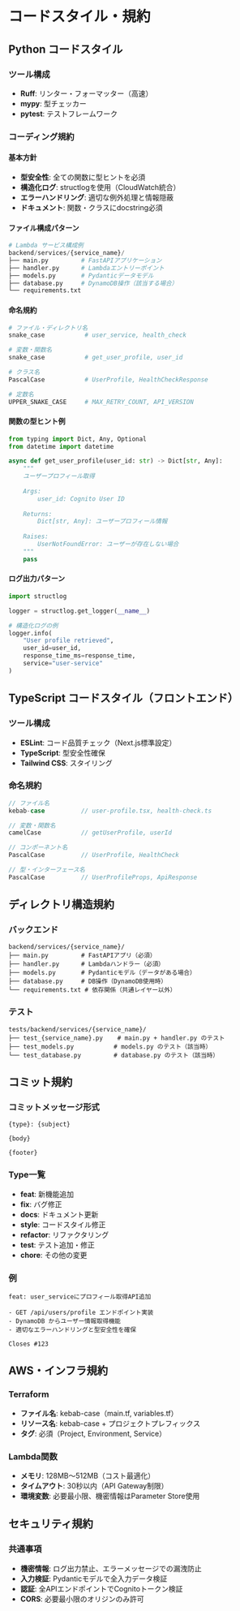 # コードスタイル・規約

## Python コードスタイル

### ツール構成
- **Ruff**: リンター・フォーマッター（高速）
- **mypy**: 型チェッカー
- **pytest**: テストフレームワーク

### コーディング規約

#### 基本方針
- **型安全性**: 全ての関数に型ヒントを必須
- **構造化ログ**: structlogを使用（CloudWatch統合）
- **エラーハンドリング**: 適切な例外処理と情報隠蔽
- **ドキュメント**: 関数・クラスにdocstring必須

#### ファイル構成パターン
```python
# Lambda サービス構成例
backend/services/{service_name}/
├── main.py         # FastAPIアプリケーション
├── handler.py      # Lambdaエントリーポイント  
├── models.py       # Pydanticデータモデル
├── database.py     # DynamoDB操作（該当する場合）
└── requirements.txt
```

#### 命名規約
```python
# ファイル・ディレクトリ名
snake_case           # user_service, health_check

# 変数・関数名
snake_case           # get_user_profile, user_id

# クラス名
PascalCase           # UserProfile, HealthCheckResponse

# 定数名
UPPER_SNAKE_CASE     # MAX_RETRY_COUNT, API_VERSION
```

#### 関数の型ヒント例
```python
from typing import Dict, Any, Optional
from datetime import datetime

async def get_user_profile(user_id: str) -> Dict[str, Any]:
    """
    ユーザープロフィール取得
    
    Args:
        user_id: Cognito User ID
        
    Returns:
        Dict[str, Any]: ユーザープロフィール情報
        
    Raises:
        UserNotFoundError: ユーザーが存在しない場合
    """
    pass
```

#### ログ出力パターン
```python
import structlog

logger = structlog.get_logger(__name__)

# 構造化ログの例
logger.info(
    "User profile retrieved",
    user_id=user_id,
    response_time_ms=response_time,
    service="user-service"
)
```

## TypeScript コードスタイル（フロントエンド）

### ツール構成
- **ESLint**: コード品質チェック（Next.js標準設定）
- **TypeScript**: 型安全性確保
- **Tailwind CSS**: スタイリング

### 命名規約
```typescript
// ファイル名
kebab-case          // user-profile.tsx, health-check.ts

// 変数・関数名  
camelCase           // getUserProfile, userId

// コンポーネント名
PascalCase          // UserProfile, HealthCheck

// 型・インターフェース名
PascalCase          // UserProfileProps, ApiResponse
```

## ディレクトリ構造規約

### バックエンド
```
backend/services/{service_name}/
├── main.py         # FastAPIアプリ（必須）
├── handler.py      # Lambdaハンドラー（必須）
├── models.py       # Pydanticモデル（データがある場合）
├── database.py     # DB操作（DynamoDB使用時）
└── requirements.txt # 依存関係（共通レイヤー以外）
```

### テスト
```
tests/backend/services/{service_name}/
├── test_{service_name}.py    # main.py + handler.py のテスト
├── test_models.py           # models.py のテスト（該当時）
└── test_database.py         # database.py のテスト（該当時）
```

## コミット規約

### コミットメッセージ形式
```
{type}: {subject}

{body}

{footer}
```

### Type一覧
- **feat**: 新機能追加
- **fix**: バグ修正
- **docs**: ドキュメント更新
- **style**: コードスタイル修正
- **refactor**: リファクタリング
- **test**: テスト追加・修正
- **chore**: その他の変更

### 例
```
feat: user_serviceにプロフィール取得API追加

- GET /api/users/profile エンドポイント実装
- DynamoDB からユーザー情報取得機能
- 適切なエラーハンドリングと型安全性を確保

Closes #123
```

## AWS・インフラ規約

### Terraform
- **ファイル名**: kebab-case（main.tf, variables.tf）
- **リソース名**: kebab-case + プロジェクトプレフィックス
- **タグ**: 必須（Project, Environment, Service）

### Lambda関数
- **メモリ**: 128MB〜512MB（コスト最適化）
- **タイムアウト**: 30秒以内（API Gateway制限）
- **環境変数**: 必要最小限、機密情報はParameter Store使用

## セキュリティ規約

### 共通事項
- **機密情報**: ログ出力禁止、エラーメッセージでの漏洩防止
- **入力検証**: Pydanticモデルで全入力データ検証
- **認証**: 全APIエンドポイントでCognitoトークン検証
- **CORS**: 必要最小限のオリジンのみ許可